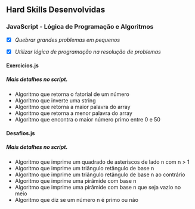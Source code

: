 ## Hard Skills Desenvolvidas

### JavaScript - Lógica de Programação e Algoritmos

- [X] _Quebrar grandes problemas em pequenos_
- [X] _Utilizar lógica de programação na resolução de problemas_



#### Exercicios.js
##### Mais detalhes no script.
- Algoritmo que retorna o fatorial de um número
- Algoritmo que inverte uma string
- Algoritmo que retorna a maior palavra do array
- Algoritmo que retorna a menor palavra do array
- Algoritmo que encontra o maior número primo entre 0 e 50

#### Desafios.js
##### Mais detalhes no script.
- Algoritmo que imprime um quadrado de asteriscos de lado n com n > 1
- Algoritmo que imprime um triângulo retângulo de base n
- Algoritmo que imprime um triângulo retângulo de base n ao contrário
- Algoritmo que imprime uma pirâmide com base n
- Algoritmo que imprime uma pirâmide com base n que seja vazio no meio
- Algoritmo que diz se um número n é primo ou não
